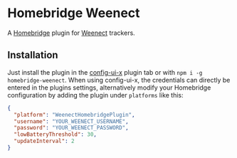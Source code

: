 # Homebridge Weenect

A [Homebridge](https://homebridge.io/) plugin for [Weenect](https://www.weenect.com/) trackers.

## Installation

Just install the plugin in the [config-ui-x](https://github.com/oznu/homebridge-config-ui-x) plugin tab or with `npm i -g homebridge-weenect`. When using config-ui-x, the credentials can directly be entered in the plugins settings, alternatively modify your Homebridge configuration by adding the plugin under `platforms` like this:

```json
{
  "platform": "WeenectHomebridgePlugin",
  "username": "YOUR_WEENECT_USERNAME",
  "password": "YOUR_WEENECT_PASSWORD",
  "lowBatteryThreshold": 30,
  "updateInterval": 2
}
```

